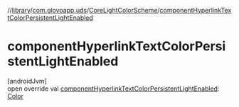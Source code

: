 //[library](../../../index.md)/[com.glovoapp.uds](../index.md)/[CoreLightColorScheme](index.md)/[componentHyperlinkTextColorPersistentLightEnabled](component-hyperlink-text-color-persistent-light-enabled.md)

# componentHyperlinkTextColorPersistentLightEnabled

[androidJvm]\
open override val [componentHyperlinkTextColorPersistentLightEnabled](component-hyperlink-text-color-persistent-light-enabled.md): [Color](https://developer.android.com/reference/kotlin/androidx/compose/ui/graphics/Color.html)
